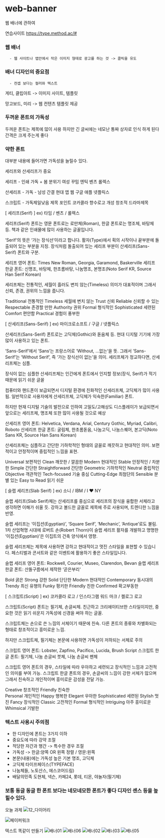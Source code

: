 # web-banner
웹 배너에 관하여

연습사이트 https://type.method.ac/#


### 웹 배너
      - 웹 사이트나 앱안에서 작은 이미지 형태로 광고를 하는 것 -> 클릭을 유도

### 배너 디자인의 중요점

      - 컨셉 보다는 컬러와 텍스트 


게티, 클립아트 -> 이미지 사이트, 템플릿 

망고보드, 미리 -> 웹 컨텐츠 템플릿 제공


### 두꺼운 폰트의 가독성

두꺼운 폰트는 제목에 많이 사용 
하지만 긴 글씨에는 네모난 통짜 상자로 인식 하게 된다
간격은 크게 주는게 좋다

### 약한 폰트

대부분 내용에 들어가면 가독성을 늘릴수 있다.

세리프와 산세리프가 중요 

세리프 - 인쇄 가독 + 봄 분위기 여성 꾸밈 엔틱 벤츠 롤렉스 

산세리프 - 가독 - 남성 간결 현대 앱 웹 구글 애플 넷플릭스 

스크립트 - 가독제일낮음 제목 포인트 코카콜라 향수로고 개성 창조적 드라마제목 

 [ 세리프(Serif)  ] 
ex) 타임 / 벤츠 / 롤렉스 

세리프(Serif) 폰트는 영문 폰트로는 로만체(Roman), 한글 폰트로는 명조체, 바탕체 등.
책과 같은 인쇄물에 많이 사용하는 글꼴입니다.

‘Serif‘의 뜻은 ‘가는 장식선‘이라고 합니다. 활자(Type)에서 획의 시작이나 끝부분에 돌출되어 있는 부분을 지칭. 
장식처럼 돌출되어 있는 세리프 부분이 산세리프(Sans-Serif) 폰트와 구분.

세리프 영어 폰트: Times New Roman, Georgia, Garamond, Baskerville
세리프 한글 폰트: 신명조, 바탕체, 한초롬바탕, 나눔명조, 본명조(Noto Serif KR, Source Han Serif Korean)

세리프체는 전통적인, 세월이 흘러도 변치 않는(Timeless) 의미가 대표적이며 그래서 신뢰, 존경, 권위의 느낌을 줍니다.

Traditional 전통적인
Timeless 세월에 변치 않는
Trust 신뢰
Reliable 신뢰할 수 있는
Respectable 존경할 만한
Authority 권위
Formal 형식적인
Sophisticated 세련된
Comfort 편안함
Practical 경험이 풍부한



 [ 산세리프(Sans-Serif) ]
ex) 마이크로소프트 /  구글 / 넷플릭스

산세리프(Sans-Serif) 폰트로는 고딕체(Gothic)와 돋움체 등.
 현대 디지털 기기에 가장 많이 사용하고 있는 폰트.

‘Sans-Serif’에서 ‘Sans‘는 프랑스어로 ‘Without, …없는‘을 뜻. 그래서 ‘Sans-Serif’는 ‘Without Serif’, 
즉 ‘가는 장식선이 없는’을 의미. 
세리프체가 정교하다면, 산세리프체는 심플.

장식이 없는 심플한 산세리프체는 인간에게 폰트에서 인지할 정보(장식, Serif)가 적기 때문에 읽기 쉬운 글꼴

컴퓨터와 핸드폰이 보급되면서 디지털 환경에 친화적인 산세리프체, 고딕체가 많이 사용됨.
일반적으로 사용자에게 산세리프체, 고딕체가 익숙한(Familiar) 폰트.

하지만 현재 디지털 기술의 발전으로 인하여 고밀도/고해상도 디스플레이가 보급되면서 앞으로는 세리프체, 명조체 또한 많이 사용될 것으로 예상

산세리프 영어 폰트: Helvetica, Verdana, Arial, Century Gothic, Myriad, Calibri, Roboto
산세리프 한글 폰트: 굴림체, 한초롬돋움, 나눔고딕, 나눔스퀘어, 본고딕(Noto Sans KR, Source Han Sans Korean)


산세리프체는 심플하고 간단한 기하학적인 형태의 글꼴로 깨끗하고 현대적인 의미. 
보편적이고 안정적이며 중립적인 느낌을 표현.

Universal 보편적인
Clean 깨끗한 / 깔끔한
Modern 현대적인 
Stable 안정적인 / 차분한
Simple 간단한
Straightforward 간단한
Geometric 기하학적인
Neutral 중립적인
Objective 객관적인
Tech-focused 기술 중심
Cutting-Edge 최첨단의
Sensible 분별 있는
Easy to Read 읽기 쉬운




 [ 슬랩 세리프(Slab Serif) ] 
ex) 소니 / IBM / I ♥ NY 

슬랩 세리프(Slab Serif)체는 산세리프를 중심으로 세리프의 장식을 융합한 서체라고 생각하면 이해가 쉬울 듯. 
강하고 볼드한 글꼴로 제목에 주로 사용되며, 트렌디한 느낌을 반영.

슬랩 세리프는 ‘이집션(Egyptian)’, ‘Square Serif’, ‘Mechanic’, ‘Antique’로도 불림. 
1차 산업혁명 시대에 로버트 손(Robert Thorn)이 슬랩 세리프 활자를 개발하고
명명한 ‘이집션(Egyptian)’은 이집트의 건축 양식에서 영향.

슬랩 세리프체는 제목에 사용하면 강하고 현대적이고 멋진 스타일을 표현할 수 있습니다.
 페스티벌과 콘서트와 같은 이벤트에 활용하기 좋은 스타일입니다.


슬랩 세리프 영어 폰트: Rockwell, Courier, Museo, Clarendon, Bevan
슬랩 세리프 한글 폰트: 산돌구름에서 제작한 ‘곧은부리‘

Bold 굵은
Strong 강한
Solid 단단한
Modern 현대적인 
Contemporary 동시대의
Trendy 최신 유행의
Funky 펑키한
Friendly 친한
Confirmed 확고부동한




 [ 스크립트(Script) ] 
ex) 코카콜라 로고 /  인스타그램 워드 마크  / 켈로그 로고

스크립트(Script) 폰트는 필기체, 손글씨체. 
친근하고 크리에이티브한 스타일이지만, 중요한 것은 읽기 쉬운지 가독성에 신경을 써야 하는 글꼴.

스크립트체는 손으로 쓴 느낌의 서체이기 때문에 친숙.
다른 폰트의 종류와 차별화되는 형태로 창조적이고 흥미로운 느낌.

하지만 스크립트체, 필기체는 본문에 사용하면 가독성이 저하되는 서체로 주의


스크립트 영어 폰트: Lobster, Zapfino, Pacifico, Lucida, Brush Script
스크립트 한글 폰트: 필기체, 나눔 손글씨 붓체, 나눔 손글씨 펜체

스크립트 영어 폰트의 경우, 스타일에 따라 우아하고 세련되고 장식적인 느낌과 고전적인 의미를 부여 가능. 
스크립트 한글 폰트의 경우, 손글씨의 느낌이 강한 서체가 많으며 그래서 친숙하고 개인적이며 흥미로운 감성을 전달 가능.

Creative 창조적인 
Friendly 친숙한  
Personal 개인적인
Happy 행복한
Elegant 우아한 
Sophisticated 세련된
Stylish 멋진
Fancy 장식적인
Classic 고전적인
Formal 형식적인
Intriguing 아주 흥미로운
Whimsical 기발한


### 텍스트 사용시 주의점 
 - 한 디자인에 폰트는 3가지 이하 
 - 중요도에 따라 강약 조절
 - 적당한 자간과 행간 -> 특수한 경우 조절
 - 가독성 -> 한글:양쪽 OR 왼쪽 정렬 / 영문:왼쪽
 - 본문(내용)에는 가독성 높은 기본 명조, 고딕체
 - 고딕체 타이프페이스(TYPEFACE)
 - 나눔체들, 노토산스, 에스코어드림)
 - 배달의민족 도현체, 넥슨, 카페24, 롯데, 티몬, 야놀자(필기체)

### 보통 동글 동글 한 폰트 보다는 네모네모한 폰트가 좋다 디자인 센스 등을 높힐수 있다.

오늘 과제
![12_다이어리](https://user-images.githubusercontent.com/88579497/145165100-0cc3036f-b40f-435b-b829-ef511a56ca2d.jpg)

![페이퍼워크](https://user-images.githubusercontent.com/88579497/145165143-75d0d1a7-bc9f-43cd-9291-78a693780d17.jpg)

텍스트 똑같이 만들기
![배너01](https://user-images.githubusercontent.com/88579497/145165151-330d396d-5657-413a-9dbd-c77c23a0c8dc.jpg)
![배너06](https://user-images.githubusercontent.com/88579497/145165190-12f37abe-fa50-41dd-b430-621e086aaebc.jpg)
![배너02](https://user-images.githubusercontent.com/88579497/145165193-ca0f739d-1762-423d-8231-d06bcfa56196.jpg)
![배너03](https://user-images.githubusercontent.com/88579497/145165196-e6fef3b7-aaa1-4f0c-beb3-6e67ba2980be.jpg)
![배너05](https://user-images.githubusercontent.com/88579497/145165251-889c38d1-993c-44f4-bf8e-86a3ee9cea0a.jpg)
